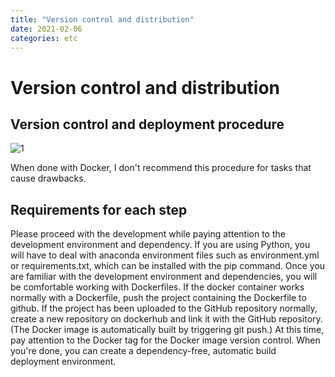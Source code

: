 ```yaml
---
title: "Version control and distribution"
date: 2021-02-06
categories: etc
---
```


# Version control and distribution

## Version control and deployment procedure

![1](https://user-images.githubusercontent.com/54389889/107114983-dad52f00-68ac-11eb-983f-dd4c8bd6abe9.png)

When done with Docker, I don't recommend this procedure for tasks that cause drawbacks.

## Requirements for each step

Please proceed with the development while paying attention to the development environment and dependency. If you are using Python, you will have to deal with anaconda environment files such as environment.yml or requirements.txt, which can be installed with the pip command. Once you are familiar with the development environment and dependencies, you will be comfortable working with Dockerfiles. If the docker container works normally with a Dockerfile, push the project containing the Dockerfile to github. If the project has been uploaded to the GitHub repository normally, create a new repository on dockerhub and link it with the GitHub repository. (The Docker image is automatically built by triggering git push.) At this time, pay attention to the Docker tag for the Docker image version control. When you're done, you can create a dependency-free, automatic build deployment environment.